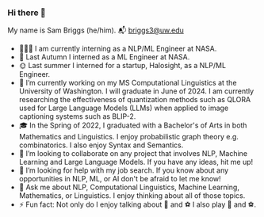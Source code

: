 ### Hi there 👋

My name is Sam Briggs (he/him). 📬 briggs3@uw.edu

- 🏋🏼‍♂️ I am currently interning as a NLP/ML Engineer at NASA.
- 🍁 Last Autumn I interned as a ML Engineer at NASA.
- 🌞 Last summer I interned for a startup, Halosight, as a NLP/ML Engineer. 
- 🌱 I’m currently working on my MS Computational Linguistics at the University of Washington. I will graduate in June of 2024. I am currently researching
        the effectiveness of quantization methods such as QLORA used for Large Language Models (LLMs) when applied to image captioning systems such as BLIP-2.
- 🎓 In the Spring of 2022, I graduated with a Bachelor's of Arts in both Mathematics and Linguistics. I enjoy probabilistic graph theory e.g. combinatorics. I also enjoy Syntax and Semantics.
- 👯 I’m looking to collaborate on any project that involves NLP, Machine Learning and Large Language Models. If you have any ideas, hit me up!
- 🤔 I’m looking for help with my job search. If you know about any opportunities in NLP, ML, or AI don't be afraid to let me know!
- 💬 Ask me about NLP, Computational Linguistics, Machine Learning, Mathematics, or Linguistics. I enjoy thinking about all of those topics.
- ⚡ Fun fact: Not only do I enjoy talking about 🏀 and ⚽️ I also play 🏀 and ⚽️.
